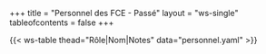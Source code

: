 +++
title = "Personnel des FCE - Passé"
layout = "ws-single"
tableofcontents = false
+++

{{< ws-table thead="Rôle|Nom|Notes" data="personnel.yaml" >}}
